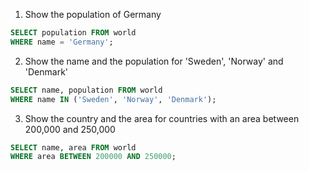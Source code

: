 1. Show the population of Germany

```SQL
SELECT population FROM world
WHERE name = 'Germany';
```

2. Show the name and the population for 'Sweden', 'Norway' and 'Denmark'
```SQL
SELECT name, population FROM world
WHERE name IN ('Sweden', 'Norway', 'Denmark');
```

3. Show the country and the area for countries with an area between 200,000 and 250,000
```SQL
SELECT name, area FROM world
WHERE area BETWEEN 200000 AND 250000;
```
